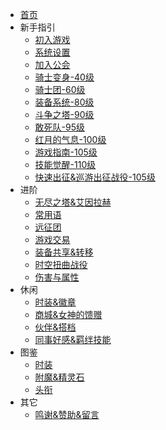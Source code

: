 <!-- docs/_sidebar.md -->

* [<i class="fa fa-home" aria-hidden="true" /></i>首页](/)
* 新手指引
    * [初入游戏](start/)
    * [系统设置](setting/)
    * [加入公会](guild/)
    * [骑士变身-40级](henshin/)
    * [骑士团-60级](12Raid/)
    * [装备系统-80级](equipment/)
    * [斗争之塔-90级](exptower/)
    * [敢死队-95级](8dungeon/)
    * [红月的气息-100级](redmoon/)
    * [游戏指南-105级](handbook/)
    * [技能觉醒-110级](skill/)
    * [快速出征&巡游出征战役-105级](cruise/)
* 进阶
    * [无尽之塔&艾因拉赫](goldmedal/)
    * [常用语](idiom/)
    * [远征团](team/)
    * [游戏交易](deal/)
    * [装备共享&转移](share/)
    * [时空扭曲战役](time-spacedistortion/)
    * [伤害与属性](attributes/)
* 休闲
    * [时装&徽章](fashion/)
    * [商城&女神的馈赠](shop/)
    * [伙伴&搭档](pet/)
    * [同事好感&羁绊技能](friendship/)
* 图鉴
    * [时装](ifashon/)
    * [附魔&精灵石](enchantmen/)
    * [头衔](title/)
* 其它
    * [鸣谢&赞助&留言](support/)

